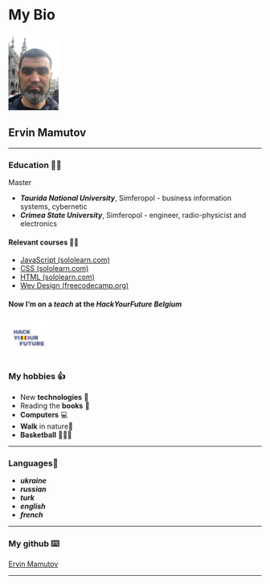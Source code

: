 # My Bio

![ervin's photo](./img/ervin_image.png)

## Ervin Mamutov

---

### Education 👨‍🎓

Master

- **_Taurida National University_**, Simferopol - business information systems,
  cybernetic
- **_Crimea State University_**, Simferopol - engineer, radio-physicist and
  electronics

#### Relevant courses 🧑‍🎓

- [JavaScript (sololearn.com)](https://www.sololearn.com/certificates/CT-ZCOWQXGB)
- [CSS (sololearn.com)](https://www.sololearn.com/certificates/CT-YHIGVYC2)
- [HTML (sololearn.com)](https://www.sololearn.com/certificates/CT-SXOMP92W)
- [Wev Design (freecodecamp.org)](https://www.freecodecamp.org/fcc182bc0c3-5bb8-47cf-a377-2576cebcb2d0)

#### **Now** I’m on a **_teach_** at the **_HackYourFuture Belgium_**

![logo](./img/hyf_small.jpeg)

### My **hobbies** 👍

- New **technologies** 🤖
- Reading the **books** 📖
- **Computers** 💻
- **Walk** in nature🚶
- **Basketball** 🏀⛹️‍♂️

---

### Languages💬

- **_ukraine_**
- **_russian_**
- **_turk_**
- **_english_**
- **_french_**

---

### My github ⌨️

[Ervin Mamutov](https://github.com/ervinMamutov)

---
